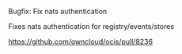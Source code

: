 Bugfix: Fix nats authentication

Fixes nats authentication for registry/events/stores

https://github.com/owncloud/ocis/pull/8236
